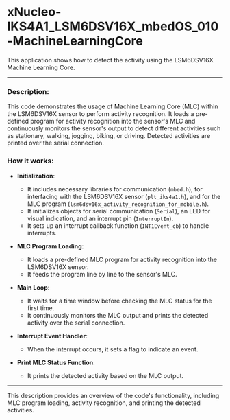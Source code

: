 # xNucleo-IKS4A1_LSM6DSV16X_mbedOS_010-MachineLearningCore

This application shows how to detect the activity using the LSM6DSV16X Machine Learning Core.

---

### Description:

This code demonstrates the usage of Machine Learning Core (MLC) within the LSM6DSV16X sensor to perform activity recognition. It loads a pre-defined program for activity recognition into the sensor's MLC and continuously monitors the sensor's output to detect different activities such as stationary, walking, jogging, biking, or driving. Detected activities are printed over the serial connection.

### How it works:

- **Initialization**: 
  - It includes necessary libraries for communication (`mbed.h`), for interfacing with the LSM6DSV16X sensor (`plt_iks4a1.h`), and for the MLC program (`lsm6dsv16x_activity_recognition_for_mobile.h`).
  - It initializes objects for serial communication (`Serial`), an LED for visual indication, and an interrupt pin (`InterruptIn`).
  - It sets up an interrupt callback function (`INT1Event_cb`) to handle interrupts.

- **MLC Program Loading**: 
  - It loads a pre-defined MLC program for activity recognition into the LSM6DSV16X sensor.
  - It feeds the program line by line to the sensor's MLC.

- **Main Loop**:
  - It waits for a time window before checking the MLC status for the first time.
  - It continuously monitors the MLC output and prints the detected activity over the serial connection.

- **Interrupt Event Handler**:
  - When the interrupt occurs, it sets a flag to indicate an event.

- **Print MLC Status Function**:
  - It prints the detected activity based on the MLC output.

---

This description provides an overview of the code's functionality, including MLC program loading, activity recognition, and printing the detected activities.

